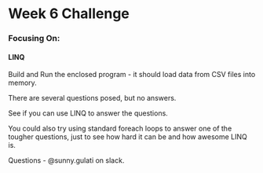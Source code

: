 # Week 6 Challenge
### Focusing On:
#### LINQ

Build and Run the enclosed program - it should load data from CSV files into memory. 

There are several questions posed, but no answers.  

See if you can use LINQ to answer the questions. 

You could also try using standard foreach loops to answer one of the tougher
questions, just to see how hard it can be and how awesome LINQ is. 

Questions - @sunny.gulati on slack. 
